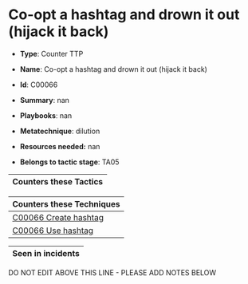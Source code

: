# Co-opt a hashtag and drown it out (hijack it back)

* **Type**: Counter TTP

* **Name**: Co-opt a hashtag and drown it out (hijack it back)

* **Id**: C00066

* **Summary**: nan

* **Playbooks**: nan

* **Metatechnique**: dilution

* **Resources needed:** nan

* **Belongs to tactic stage**: TA05


| Counters these Tactics |
| ---------------------- |



| Counters these Techniques |
| ------------------------- |
| [C00066 Create hashtag](../techniques/C00066.md) |
| [C00066 Use hashtag](../techniques/C00066.md) |



| Seen in incidents |
| ----------------- |


DO NOT EDIT ABOVE THIS LINE - PLEASE ADD NOTES BELOW